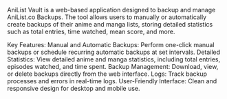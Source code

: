 AniList Vault is a web-based application designed to backup and manage AniList.co Backups. The tool allows users to manually or automatically create backups of their anime and manga lists, storing detailed statistics such as total entries, time watched, mean score, and more.

Key Features:
Manual and Automatic Backups: Perform one-click manual backups or schedule recurring automatic backups at set intervals.
Detailed Statistics: View detailed anime and manga statistics, including total entries, episodes watched, and time spent.
Backup Management: Download, view, or delete backups directly from the web interface.
Logs: Track backup processes and errors in real-time logs.
User-Friendly Interface: Clean and responsive design for desktop and mobile use.
